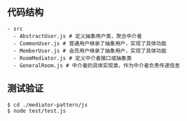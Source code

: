 ## 代码结构
```shell
- src
  - AbstractUser.js # 定义抽象用户类，聚合中介者
  - CommonUser.js # 普通用户继承了抽象用户，实现了具体功能
  - MemberUser.js # 会员用户继承了抽象用户，实现了具体功能
  - RoomMediator.js # 定义中介者接口或抽象类
  - GeneralRoom.js # 中介者的具体实现类，作为中介者负责传递信息
```

## 测试验证

```shell
$ cd ./mediator-pattern/js
$ node test/test.js
```

